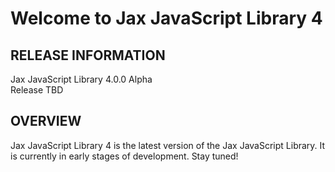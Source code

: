 Welcome to Jax JavaScript Library 4
===================================

RELEASE INFORMATION
-------------------
Jax JavaScript Library 4.0.0 Alpha  
Release TBD

OVERVIEW
--------
Jax JavaScript Library 4 is the latest version of the Jax JavaScript Library.
It is currently in early stages of development. Stay tuned!

